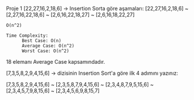 Proje 1
[22,27,16,2,18,6] -> Insertion Sorta göre aşamaları:
[22,27,16,2,18,6] ~ 
[2,27,16,22,18,6] ~ 
[2,6,16,22,18,27] ~ 
[2,6,16,18,22,27]
 
    O(n^2) 

    Time Complexity:
          Best Case: O(n)
          Average Case: O(n^2)
          Worst Case: O(n^2)  
 
 18 elemanı Average Case kapsamındadır.
 
 [7,3,5,8,2,9,4,15,6] -> 
 dizisinin Insertion Sort'a göre ilk 4 adımını yazınız:
 
 [7,3,5,8,2,9,4,15,6] ~ 
 [2,3,5,8,7,9,4,15,6] ~ 
 [2,3,4,8,7,9,5,15,6] ~ 
 [2,3,4,5,7,9,8,15,6] ~ 
 [2,3,4,5,6,9,8,15,7]
